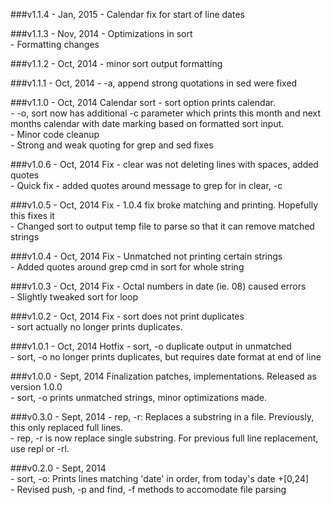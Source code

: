 ###v1.1.4 - Jan, 2015
  \- Calendar fix for start of line dates  

###v1.1.3 - Nov, 2014
  \- Optimizations in sort  
  \- Formatting changes  

###v1.1.2 - Oct, 2014
  \- minor sort output formatting  

###v1.1.1 - Oct, 2014
  \- -a, append strong quotations in sed were fixed  

###v1.1.0 - Oct, 2014
Calendar sort - sort option prints calendar.  
  \- -o, sort now has additional -c parameter which prints this month and next months calendar with date marking based on formatted sort input.  
  \- Minor code cleanup  
  \- Strong and weak quoting for grep and sed fixes  

###v1.0.6 - Oct, 2014
Fix - clear was not deleting lines with spaces, added quotes  
  \- Quick fix - added quotes around message to grep for in clear, -c  

###v1.0.5 - Oct, 2014
Fix - 1.0.4 fix broke matching and printing. Hopefully this fixes it  
  \- Changed sort to output temp file to parse so that it can remove matched strings  

###v1.0.4 - Oct, 2014
Fix - Unmatched not printing certain strings  
  \- Added quotes around grep cmd in sort for whole string  

###v1.0.3 - Oct, 2014
Fix - Octal numbers in date (ie. 08) caused errors  
  \- Slightly tweaked sort for loop  

###v1.0.2 - Oct, 2014
Fix - sort does not print duplicates  
  \- sort actually no longer prints duplicates.  

###v1.0.1 - Oct, 2014
Hotfix - sort, -o duplicate output in unmatched  
  \- sort, -o no longer prints duplicates, but requires date format at end of line  

###v1.0.0 - Sept, 2014
Finalization patches, implementations. Released as version 1.0.0  
  \- sort, -o prints unmatched strings, minor optimizations made.  

###v0.3.0 - Sept, 2014
  \- rep, -r: Replaces a substring in a file. Previously, this only replaced full lines.  
  \- rep, -r is now replace single substring. For previous full line replacement, use repl or -rl.  

###v0.2.0 - Sept, 2014  
  \- sort, -o: Prints lines matching 'date' in order, from today's date +[0,24]  
  \- Revised push, -p and find, -f methods to accomodate file parsing  
